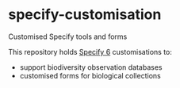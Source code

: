 # specify-customisation
Customised Specify tools and forms

This repository holds [Specify 6](https://github.com/specify/specify6) customisations to:
- support biodiversity observation databases
- customised forms for biological collections
